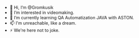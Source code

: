 - 👋 Hi, I’m @Gromkusik
- 👀 I’m interested in videomaking.
- 🌱 I’m currently learning QA Automatization JAVA with ASTON.
- 📫 I'm unreachable, like a dream.
- ⚡ We're here not to joke.

<!---
Gromkusik/Gromkusik is a ✨ special ✨ repository because its `README.md` (this file) appears on your GitHub profile.
You can click the Preview link to take a look at your changes.
--->
